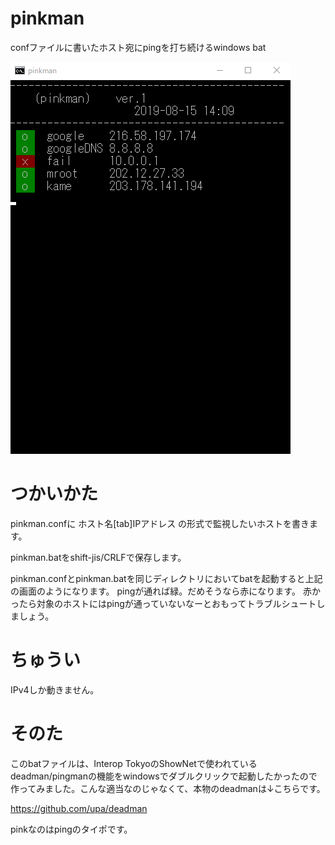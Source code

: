 # pinkman
confファイルに書いたホスト宛にpingを打ち続けるwindows bat

![DEMO](https://raw.githubusercontent.com/satsuzuk/pinkman/master/img/pinkman-demo.gif)


# つかいかた

pinkman.confに
ホスト名[tab]IPアドレス
の形式で監視したいホストを書きます。

pinkman.batをshift-jis/CRLFで保存します。

pinkman.confとpinkman.batを同じディレクトリにおいてbatを起動すると上記の画面のようになります。
pingが通れば緑。だめそうなら赤になります。
赤かったら対象のホストにはpingが通っていないなーとおもってトラブルシュートしましょう。

# ちゅうい

IPv4しか動きません。

# そのた
このbatファイルは、Interop TokyoのShowNetで使われているdeadman/pingmanの機能をwindowsでダブルクリックで起動したかったので作ってみました。こんな適当なのじゃなくて、本物のdeadmanは↓こちらです。

https://github.com/upa/deadman

pinkなのはpingのタイポです。

